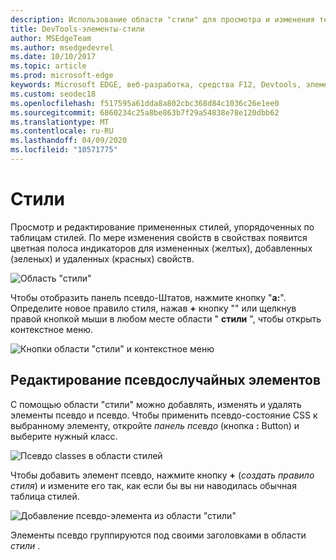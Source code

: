 ```yaml
---
description: Использование области "стили" для просмотра и изменения текущих примененных стилей и псевдо — элементов
title: DevTools-элементы-стили
author: MSEdgeTeam
ms.author: msedgedevrel
ms.date: 10/10/2017
ms.topic: article
ms.prod: microsoft-edge
keywords: Microsoft EDGE, веб-разработка, средства F12, Devtools, элементы, стили, псевдо, псевдо, Classe, псевдо-элемент
ms.custom: seodec18
ms.openlocfilehash: f517595a61dda8a802cbc368d84c1036c26e1ee0
ms.sourcegitcommit: 6860234c25a8be863b7f29a54838e78e120dbb62
ms.translationtype: MT
ms.contentlocale: ru-RU
ms.lasthandoff: 04/09/2020
ms.locfileid: "10571775"
---
```

# Стили
Просмотр и редактирование примененных стилей, упорядоченных по таблицам стилей.  По мере изменения свойств в свойствах появится цветная полоса индикаторов для измененных (желтых), добавленных (зеленых) и удаленных (красных) свойств.

![Область "стили"](../media/elements_styles.png)

Чтобы отобразить панель псевдо-Штатов, нажмите кнопку "**а:**". Определите новое правило стиля, нажав **+** кнопку "" или щелкнув правой кнопкой мыши в любом месте области " **стили** ", чтобы открыть контекстное меню.

![Кнопки области "стили" и контекстное меню](../media/elements_styles_buttons.png)

## Редактирование псевдослучайных элементов

С помощью области "стили" можно добавлять, изменять и удалять элементы псевдо и псевдо. Чтобы применить псевдо-состояние CSS к выбранному элементу, откройте *панель псевдо* (кнопка **:** Button) и выберите нужный класс.

![Псевдо classes в области стилей](../media/elements_styles_pseudo_states.png)

Чтобы добавить элемент псевдо, нажмите кнопку **+** (*создать правило стиля*) и измените его так, как если бы вы ни наводилась обычная таблица стилей.

![Добавление псевдо-элемента из области "стили"](../media/elements_styles_pseudo_element.png)

Элементы псевдо группируются под своими заголовками в области *стили* .